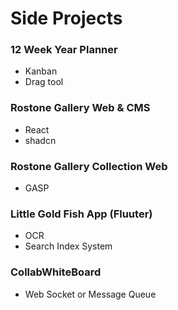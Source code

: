 # Side Projects 

### 12 Week Year Planner
- Kanban
- Drag tool

### Rostone Gallery Web & CMS
- React 
- shadcn

### Rostone Gallery Collection Web
- GASP

### Little Gold Fish App (Fluuter)
- OCR
- Search Index System

### CollabWhiteBoard
- Web Socket or Message Queue
